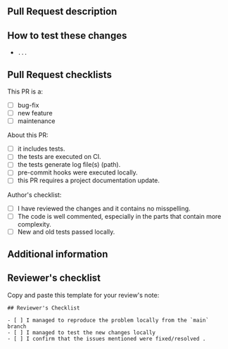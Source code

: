 ## Pull Request description
<!-- Describe the purpose of your PR and the changes you have made. -->

<!-- Which issue this PR aims to resolve or fix? E.g.:
Solve #004
-->

## How to test these changes

<!-- Example:

* run `$ abc -p 1234`
* open the web browser with url localhost:1234
* ...
-->

* ```...```

<!-- Modify the options to suit your project. -->
## Pull Request checklists

This PR is a:
- [ ] bug-fix
- [ ] new feature
- [ ] maintenance

About this PR:
- [ ] it includes tests.
- [ ] the tests are executed on CI.
- [ ] the tests generate log file(s) (path).
- [ ] pre-commit hooks were executed locally.
- [ ] this PR requires a project documentation update.

Author's checklist:
- [ ] I have reviewed the changes and it contains no misspelling.
- [ ] The code is well commented, especially in the parts that contain more complexity.
- [ ] New and old tests passed locally.

## Additional information

<!-- Add any screenshot that helps to show the changes proposed -->

<!-- Add any other extra information that would help to understand the changes proposed by this PR -->

## Reviewer's checklist

Copy and paste this template for your review's note:

```
## Reviewer's Checklist

- [ ] I managed to reproduce the problem locally from the `main` branch
- [ ] I managed to test the new changes locally
- [ ] I confirm that the issues mentioned were fixed/resolved .
```
